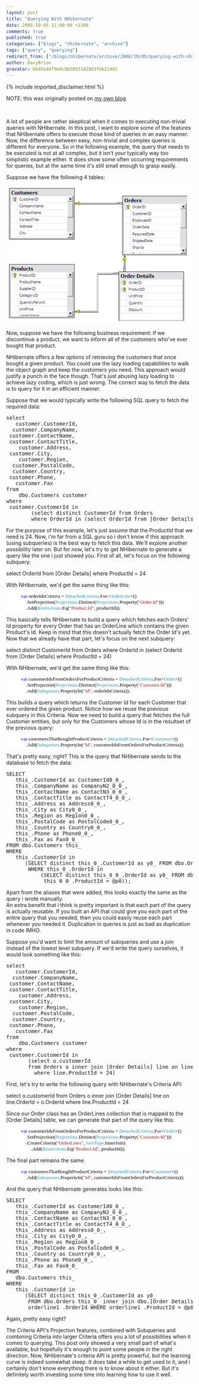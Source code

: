 ```yaml
---
layout: post
title: "Querying With NHibernate"
date: 2008-10-05 11:00:00 +1300
comments: true
published: true
categories: ["blogs", "nhibernate", "archive"]
tags: ["query", "querying"]
redirect_from: ["/blogs/nhibernate/archive/2008/10/05/querying-with-nhibernate.aspx/"]
author: DavyBrion
gravatar: bb45e44f9e0c0b50551429d3feb214d1
---
```

{% include imported_disclaimer.html %}

<p>NOTE: this was originally posted on <a target="_blank" href="http://davybrion.com/blog/2008/10/querying-with-nhibernate/">my own blog</a></p>
<p>&nbsp;</p>
<p>
A lot of people are rather skeptical when it comes to executing non-trivial queries with NHibernate. In this post, i want to explore some of the features that NHibernate offers to execute those kind of queries in an easy manner.
Now, the difference between easy, non-trivial and complex queries is different for everyone. So in the following example, the query that needs to be executed is not at all complex, but it isn't your typically way too simplistic example either. It does show some often occurring requirements for queries, but at the same time it's still small enough to grasp easily.
</p>
<p>Suppose we have the following 4 tables:</p>
<p>
<a href="http://davybrion.com/blog/wp-content/uploads/2008/10/querying_example_tables.png"><img src="/images/posts/2008/10/05/querying_example_tables.png" title="querying_example_tables" class="aligncenter size-full wp-image-481" height="371" width="499" /></a>
</p>
<p>
Now, suppose we have the following business requirement: if we discontinue a product, we want to inform all of the customers who've ever bought that product. 
</p>
<p>NHibernate offers a few options of retrieving the customers that once bought a given product. You could use the lazy loading capabilities to walk the object graph and keep the customers you need.  This approach would justify a punch in the face though.  That's just abusing lazy loading to achieve lazy coding, which is just wrong.  The correct way to fetch the data is to query for it in an efficient manner.
</p>
<p>Suppose that we would typically write the following SQL query to fetch the required data:
<code>
</code></p>
<pre>select<br />	customer.CustomerId,<br />	customer.CompanyName,<br />	customer.ContactName,<br />	customer.ContactTitle,<br />	customer.Address,<br />	customer.City,<br />	customer.Region,<br />	customer.PostalCode,<br />	customer.Country,<br />	customer.Phone,<br />	customer.Fax<br />from<br />	dbo.Customers customer<br />where<br />	customer.CustomerId in<br />		(select distinct CustomerId from Orders<br />		 where OrderId in (select OrderId from [Order Details] where ProductId = 24))</pre>
<p>

For the purpose of this example, let's just assume that the ProductId that we need is 24. Now, i'm far from a SQL guru so i don't know if this approach (using subqueries) is the best way to fetch this data.  We'll explore another possibility later on.  But for now, let's try to get NHibernate to generate a query like the one i just showed you.
First of all, let's focus on the following subquery:
</p>
<p>select OrderId from [Order Details] where ProductId = 24
</p>
<p>With NHibernate, we'd get the same thing like this:
<code>
</code></p>
<div style="font-family: Consolas; font-size: 10pt; color: black; background: white;">
<p style="margin: 0px;">&nbsp;&nbsp;&nbsp; &nbsp;&nbsp;&nbsp; &nbsp;&nbsp;&nbsp; <span style="color: blue;">var</span> orderIdsCriteria = <span style="color: #2b91af;">DetachedCriteria</span>.For&lt;<span style="color: #2b91af;">OrderLine</span>&gt;()</p>
<p style="margin: 0px;">&nbsp;&nbsp;&nbsp; &nbsp;&nbsp;&nbsp; &nbsp;&nbsp;&nbsp; &nbsp;&nbsp;&nbsp; .SetProjection(<span style="color: #2b91af;">Projections</span>.Distinct(<span style="color: #2b91af;">Projections</span>.Property(<span style="color: #a31515;">"Order.Id"</span>)))</p>
<p style="margin: 0px;">&nbsp;&nbsp;&nbsp; &nbsp;&nbsp;&nbsp; &nbsp;&nbsp;&nbsp; &nbsp;&nbsp;&nbsp; .Add(<span style="color: #2b91af;">Restrictions</span>.Eq(<span style="color: #a31515;">"Product.Id"</span>, productId));</p>
</div>
<p>

This basically tells NHibernate to build a query which fetches each Orders' Id property for every Order that has an OrderLine which contains the given Product's Id.  Keep in mind that this doesn't actually fetch the Order Id's yet.
Now that we already have that part, let's focus on the next subquery:
</p>
<p>select distinct CustomerId from Orders
where OrderId in (select OrderId from [Order Details] where ProductId = 24)
</p>
<p>With NHibernate, we'd get the same thing like this:
<code>
</code></p>
<div style="font-family: Consolas; font-size: 10pt; color: black; background: white;">
<p style="margin: 0px;">&nbsp;&nbsp;&nbsp; &nbsp;&nbsp;&nbsp; &nbsp;&nbsp;&nbsp; <span style="color: blue;">var</span> customerIdsFromOrdersForProductCriteria = <span style="color: #2b91af;">DetachedCriteria</span>.For&lt;<span style="color: #2b91af;">Order</span>&gt;()</p>
<p style="margin: 0px;">&nbsp;&nbsp;&nbsp; &nbsp;&nbsp;&nbsp; &nbsp;&nbsp;&nbsp; &nbsp;&nbsp;&nbsp; .SetProjection(<span style="color: #2b91af;">Projections</span>.Distinct(<span style="color: #2b91af;">Projections</span>.Property(<span style="color: #a31515;">"Customer.Id"</span>)))</p>
<p style="margin: 0px;">&nbsp;&nbsp;&nbsp; &nbsp;&nbsp;&nbsp; &nbsp;&nbsp;&nbsp; &nbsp;&nbsp;&nbsp; .Add(<span style="color: #2b91af;">Subqueries</span>.PropertyIn(<span style="color: #a31515;">"Id"</span>, orderIdsCriteria));</p>
</div>
<p>

This builds a query which returns the Customer Id for each Customer that ever ordered the given product.  Notice how we reuse the previous subquery in this Criteria.
Now we need to build a query that fetches the full Customer entities, but only for the Customers whose Id is in the resultset of the previous query:
<code>
</code></p>
<div style="font-family: Consolas; font-size: 10pt; color: black; background: white;">
<p style="margin: 0px;">&nbsp;&nbsp;&nbsp; &nbsp;&nbsp;&nbsp; &nbsp;&nbsp;&nbsp; <span style="color: blue;">var</span> customersThatBoughtProductCriteria = <span style="color: #2b91af;">DetachedCriteria</span>.For&lt;<span style="color: #2b91af;">Customer</span>&gt;()</p>
<p style="margin: 0px;">&nbsp;&nbsp;&nbsp; &nbsp;&nbsp;&nbsp; &nbsp;&nbsp;&nbsp; &nbsp;&nbsp;&nbsp; .Add(<span style="color: #2b91af;">Subqueries</span>.PropertyIn(<span style="color: #a31515;">"Id"</span>, customerIdsFromOrdersForProductCriteria));</p>
</div>
<p>

That's pretty easy, right? This is the query that NHibernate sends to the database to fetch the data:
<code>
</code></p>
<pre>SELECT <br />   this_.CustomerId as CustomerId0_0_, <br />   this_.CompanyName as CompanyN2_0_0_, <br />   this_.ContactName as ContactN3_0_0_, <br />   this_.ContactTitle as ContactT4_0_0_, <br />   this_.Address as Address0_0_, <br />   this_.City as City0_0_, <br />   this_.Region as Region0_0_, <br />   this_.PostalCode as PostalCode0_0_, <br />   this_.Country as Country0_0_, <br />   this_.Phone as Phone0_0_, <br />   this_.Fax as Fax0_0_ <br />FROM dbo.Customers this_ <br />WHERE <br />   this_.CustomerId in <br />      (SELECT distinct this_0_.CustomerId as y0_ FROM dbo.Orders this_0_ <br />       WHERE this_0_.OrderId in <br />           (SELECT distinct this_0_0_.OrderId as y0_ FROM dbo.[Order Details] this_0_0_ WHERE  <br />            this_0_0_.ProductId = @p0));<br /></pre>
<p>

Apart from the aliases that were added, this looks exactly the same as the query i wrote manually.  
An extra benefit that i think is pretty important is that each part of the query is actually reusable. If you built an API that could give you each part of the entire query that you needed, then you could easily reuse each part whenever you needed it.  Duplication in queries is just as bad as duplication in code IMHO.
</p>
<p>Suppose you'd want to limit the amount of subqueries and use a join instead of the lowest level subquery.  If we'd write the query ourselves, it would look something like this:
<code>
</code></p>
<pre>select<br />	customer.CustomerId,<br />	customer.CompanyName,<br />	customer.ContactName,<br />	customer.ContactTitle,<br />	customer.Address,<br />	customer.City,<br />	customer.Region,<br />	customer.PostalCode,<br />	customer.Country,<br />	customer.Phone,<br />	customer.Fax<br />from<br />	dbo.Customers customer<br />where<br />	customer.CustomerId in <br />		(select o.customerId<br />		 from Orders o inner join [Order Details] line on line.OrderId = o.OrderId<br />		 where line.ProductId = 24)<br /></pre>
<p>

First, let's try to write the following query with NHibernate's Criteria API:
</p>
<p>select o.customerId 
from Orders o inner join [Order Details] line on line.OrderId = o.OrderId
where line.ProductId = 24
</p>
<p>
Since our Order class has an OrderLines collection that is mapped to the [Order Details] table, we can generate that part of the query like this:
<code>
</code></p>
<div style="font-family: Consolas; font-size: 10pt; color: black; background: white;">
<p style="margin: 0px;">&nbsp;&nbsp;&nbsp; &nbsp;&nbsp;&nbsp; &nbsp;&nbsp;&nbsp; <span style="color: blue;">var</span> customerIdsFromOrdersForProductCriteria = <span style="color: #2b91af;">DetachedCriteria</span>.For&lt;<span style="color: #2b91af;">Order</span>&gt;()</p>
<p style="margin: 0px;">&nbsp;&nbsp;&nbsp; &nbsp;&nbsp;&nbsp; &nbsp;&nbsp;&nbsp; &nbsp;&nbsp;&nbsp; .SetProjection(<span style="color: #2b91af;">Projections</span>.Distinct(<span style="color: #2b91af;">Projections</span>.Property(<span style="color: #a31515;">"Customer.Id"</span>)))</p>
<p style="margin: 0px;">&nbsp;&nbsp;&nbsp; &nbsp;&nbsp;&nbsp; &nbsp;&nbsp;&nbsp; &nbsp;&nbsp;&nbsp; .CreateCriteria(<span style="color: #a31515;">"OrderLines"</span>, <span style="color: #2b91af;">JoinType</span>.InnerJoin)</p>
<p style="margin: 0px;">&nbsp;&nbsp;&nbsp; &nbsp;&nbsp;&nbsp; &nbsp;&nbsp;&nbsp; &nbsp;&nbsp;&nbsp; &nbsp;&nbsp;&nbsp; .Add(<span style="color: #2b91af;">Restrictions</span>.Eq(<span style="color: #a31515;">"Product.Id"</span>, productId));</p>
</div>
<p>

The final part remains the same:
<code>
</code></p>
<div style="font-family: Consolas; font-size: 10pt; color: black; background: white;">
<p style="margin: 0px;">&nbsp;&nbsp;&nbsp; &nbsp;&nbsp;&nbsp; &nbsp;&nbsp;&nbsp; <span style="color: blue;">var</span> customersThatBoughtProductCriteria = <span style="color: #2b91af;">DetachedCriteria</span>.For&lt;<span style="color: #2b91af;">Customer</span>&gt;()</p>
<p style="margin: 0px;">&nbsp;&nbsp;&nbsp; &nbsp;&nbsp;&nbsp; &nbsp;&nbsp;&nbsp; &nbsp;&nbsp;&nbsp; .Add(<span style="color: #2b91af;">Subqueries</span>.PropertyIn(<span style="color: #a31515;">"Id"</span>, customerIdsFromOrdersForProductCriteria));</p>
</div>
<p>

And the query that NHibernate generates looks like this:
<code>
</code></p>
<pre>SELECT <br />   this_.CustomerId as CustomerId0_0_, <br />   this_.CompanyName as CompanyN2_0_0_, <br />   this_.ContactName as ContactN3_0_0_, <br />   this_.ContactTitle as ContactT4_0_0_, <br />   this_.Address as Address0_0_, <br />   this_.City as City0_0_, <br />   this_.Region as Region0_0_, <br />   this_.PostalCode as PostalCode0_0_, <br />   this_.Country as Country0_0_, <br />   this_.Phone as Phone0_0_, <br />   this_.Fax as Fax0_0_ <br />FROM <br />   dbo.Customers this_ <br />WHERE <br />   this_.CustomerId in <br />      (SELECT distinct this_0_.CustomerId as y0_ <br />       FROM dbo.Orders this_0_ inner join dbo.[Order Details] orderline1_ on this_0_.OrderId = <br />       orderline1_.OrderId WHERE orderline1_.ProductId = @p0); <br /></pre>
<p>

Again, pretty easy right?
</p>
<p>The Criteria API's Projection features, combined with Subqueries and combining Criteria into larger Criteria offers you a lot of possibilities when it comes to querying.  This post only showed a very small part of what's available, but hopefully it's enough to point some people in the right direction. Now, NHibernate's criteria API is pretty powerful, but the learning curve is indeed somewhat steep. It does take a while to get used to it, and i certainly don't know everything there is to know about it either. But it's definitely worth investing some time into learning how to use it well.</p>
